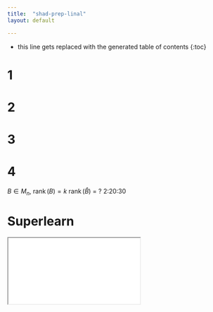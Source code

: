```yaml
---
title:  "shad-prep-linal"
layout: default

---
```


* this line gets replaced with the generated table of contents
{:toc}

# 1

# 2

# 3

# 4

$B \in M_n$, $\operatorname{rank}(B) = k$
$\operatorname{rank}(\hat{B}) \ = \ ?$
2:20:30

# Superlearn

<iframe class="autoresize nodisplay superlearn-iframe" src="{{ site.superlearn_url }}/ht/asdf2?deckname=shad-prep-linal">
    <p>Your browser does not support iframes.</p>
</iframe>
